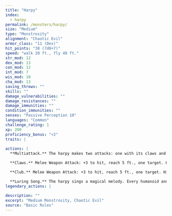 ```yaml
---
title: "Harpy"
index:
  - harpy
permalink: /monsters/harpy/
size: "Medium"
type: "Monstrosity"
alignment: "Chaotic Evil"
armor_class: "11 (Dex)"
hit_points: "38 (7d8+7)"
speed: "walk 20 ft., fly 40 ft."
str_mod: 12
dex_mod: 13
con_mod: 12
int_mod: 7
wis_mod: 10
cha_mod: 13
saving_throws: ""
skills: ""
damage_vulnerabilities: ""
damage_resistances: ""
damage_immunities: ""
condition_immunities: ""
senses: "Passive Perception 10"
languages: "Common"
challenge_rating: 1
xp: 200
proficiency_bonus: "+2"
traits: |
  
actions: |
  **Multiattack.** The harpy makes two attacks: one with its claws and one with its club.

  **Claws.** Melee Weapon Attack: +3 to hit, reach 5 ft., one target. Hit: 6 (2d4 + 1) slashing damage.

  **Club.** Melee Weapon Attack: +3 to hit, reach 5 ft., one target. Hit: 3 (1d4 + 1) bludgeoning damage.

  **Luring Song.** The harpy sings a magical melody. Every humanoid and giant within 300 ft. of the harpy that can hear the song must succeed on a DC 11 Wisdom saving throw or be charmed until the song ends. The harpy must take a bonus action on its subsequent turns to continue singing. It can stop singing at any time. The song ends if the harpy is incapacitated. While charmed by the harpy, a target is incapacitated and ignores the songs of other harpies. If the charmed target is more than 5 ft. away from the harpy, the must move on its turn toward the harpy by the most direct route. It doesn't avoid opportunity attacks, but before moving into damaging terrain, such as lava or a pit, and whenever it takes damage from a source other than the harpy, a target can repeat the saving throw. A creature can also repeat the saving throw at the end of each of its turns. If a creature's saving throw is successful, the effect ends on it. A target that successfully saves is immune to this harpy's song for the next 24 hours.  
legendary_actions: |
  
description: ""
excerpt: "Medium Monstrosity, Chaotic Evil"
source: "Basic Rules"
---
```

